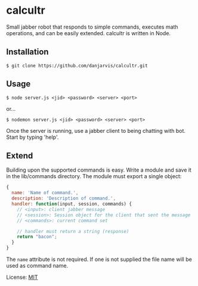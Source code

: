 calcultr
========

Small jabber robot that responds to simple commands, executes math operations, and can be easily extended. calcultr is written in Node.


Installation
------------

`$ git clone https://github.com/danjarvis/calcultr.git`

Usage
-----

`$ node server.js <jid> <password> <server> <port>`

or...

`$ nodemon server.js <jid> <password> <server> <port>`

Once the server is running, use a jabber client to being chatting with bot. Start by typing 'help'.

Extend
------

Building upon the supported commands is easy. Write a module and save it in the lib/commands directory. The module must export a single object:

```javascript
{
  name: 'Name of command.',
  description: 'Description of command.',
  handler: function(input, session, commands) {
    // <input>: client jabber message
    // <session>: Session object for the client that sent the message
    // <commands>: current command set

    // handler must return a string (response)
    return "bacon";
  }
}
```

The `name` attribute is not required. If one is not supplied the file name will be used as command name.

License: [MIT](http://danjarvis.mit-license.org)